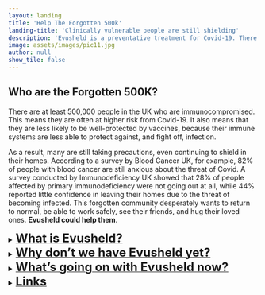 ```yaml
---
layout: landing
title: 'Help The Forgotten 500k'
landing-title: 'Clinically vulnerable people are still shielding'
description: 'Evusheld is a preventative treatment for Covid-19. There are around 500k people who are still at increased risk from this deadly disease. The Government must protect them – Evusheld could help.'
image: assets/images/pic11.jpg
author: null
show_tile: false
---
```


<h2>Who are the Forgotten 500K?</h2>
<p>There are at least 500,000 people in the UK who are immunocompromised. This means they are often at higher risk from Covid-19. It also means that they are less likely to be well-protected by vaccines, because their immune systems are less able to protect against, and fight off, infection. </p>

<p>As a result, many are still taking precautions, even continuing to shield in their homes. According to a survey by Blood Cancer UK, for example, 82% of people with blood cancer are still anxious about the threat of Covid. A survey conducted by Immunodeficiency UK showed that 28% of people affected by primary immunodeficiency were not going out at all, while 44% reported little confidence in leaving their homes due to the threat of becoming infected. This forgotten community desperately wants to return to normal, be able to work safely, see their friends, and hug their loved ones. <b>Evusheld could help them</b>.</p>


<a href=""></a>
<details>
<summary><b><u><font size="+2">What is Evusheld?</font></u></b></summary>
<br>

<p>Evusheld is a preventative (or prophylactic) treatment that protects from Covid-19 by preventing infection and reducing the chances of becoming seriously ill. It can help to protect people whose weakened immune systems haven’t responded well to the vaccines by giving them the antibodies they can’t produce themselves; for this reason, Evusheld is called a ‘monoclonal antibody treatment.’ It is made up of two monoclonal antibodies: tixagevimab and cilgavimab.</p>

<p>While other Covid treatments are already used in the NHS, the existing treatments help to reduce the chances of being hospitalised or dying and help to clear the virus out quickly. They’re called ‘post-exposure’ treatments, and are an important way to protect the immunocompromised <b>after</b> they’ve become infected.</p>

<p>If you’re immunocompromised and test positive for Covid, see <a href="https://bloodcancer.org.uk/support-for-you/coronavirus-covid-19/covid-vaccine-blood-cancer/covid-antibody-treatment/">Blood Cancer UK’s advice</a> to understand what to do next, and how the process differs across the four nations. Its website is specific to people with blood cancer, but the information is useful for anyone who is <a href="https://www.nhs.uk/conditions/coronavirus-covid-19/self-care-and-treatments-for-coronavirus/treatments-for-coronavirus/">eligible</a> for these treatments. Charities supporting patients with your condition may also have advice on their website.</p>

<p>Yet the system through which these Covid treatments are delivered hasn’t been reliable. Only around <a href="https://reports.opensafely.org/reports/antivirals-and-nmabs-for-non-hospitalised-covid-19-patients-coverage-report/#demographic:~:text=Table%201%20Count,up%20to%20100%25">17%</a> of people who become infected with Covid and are referred for treatment, actually receive it. While many of those who didn’t receive treatment will not have needed it (because, for example, they didn’t have Covid symptoms), there are systemic issues in how these treatments are being delivered that mean that some people who need them just can’t access them. Relying, then, on treatments given only after becoming infected with Covid is a terrifying prospect for people who are at very high risk of hospitalisation, and death. </p>

<p>Despite these treatments, many people with weakened immune systems are still at higher risk of poor outcomes and death from Covid. People with blood cancer, for example, are <a href="https://www.ons.gov.uk/peoplepopulationandcommunity/birthsdeathsandmarriages/deaths/datasets/preexistingconditionsofpeoplewhodiedduetocovid19englandandwales">12 times</a> more likely to die from Covid than the general population, according to an analysis of ONS data by Blood Cancer UK. In people with a kidney transplant, the relative risk increased from 7 times higher than the general population in the first wave of Covid in 2020, to <a href="https://www.opensafely.org/research/2022/covid-mortality-changes-over-time/">26 times higher</a> in the third wave in 2021. An <a href="https://www.icnarc.org/our-audit/audits/cmp/reports">analysis of intensive care data</a> shows that, while only 1 in 134 of the population is immunocompromised, 1 in 11 of all people admitted to the ICU for Covid were immunocompromised, in the first half of this year.</p>

<p>Further, the likelihood of receiving these treatments after being infected with Covid is related to <a href="https://www.medrxiv.org/content/10.1101/2022.03.07.22272026v2.full.pdf">several factors</a> including whether they live in a deprived area, their ethnicity, and which region they live in. <b>To reduce their risk, the immunocompromised need a safe, effective treatment that aims to prevent them becoming infected in the first place.</b></p>

</details>


<details>
<summary><b><u><font size="+2">Why don’t we have Evusheld yet?</font></u></b></summary>
<br>

<p>Evusheld has been rolled out in 33 countries, including the United States, Canada, Japan, and France. Most of these countries have measured the impact and effectiveness of Evusheld to monitor whether it works against new variants. The latest <a href="https://academic.oup.com/cid/advance-article/doi/10.1093/cid/ciac625/6651663">real-world data</a>, published as a pre-print (undergoing peer-review) on July 29 and collected in Israel during the Omicron BA.1 and BA.2 waves, shows that immunocompromised <b>people who took Evusheld were half as likely to become infected with Covid, and 92% less likely to be hospitalised and/or die.</b></p>

<p>Although Evusheld was approved for use in the UK on 17 March 2022 by the Medicines and Healthcare Products Regulatory Agency (MHRA), the Government hasn’t bought any doses for use by the NHS. The Westminster Government’s rationale for this is that there isn’t enough evidence of Evusheld’s effectiveness against the Omicron subvariants. While the main clinical trials testing Evusheld were conducted against the Delta variant of the virus, newer research has shown that it’s still effective against Omicron BA.1 and BA.2, but less effective against Omicron BA.4 and BA.5. For more information on Evusheld’s effectiveness against the Omicron variants, see <a href="https://bloodcancer.org.uk/news/evusheld-does-it-work-against-omicron/">this blog</a> post by Blood Cancer UK.</p>

<p>It’s impossible to say whether Evusheld will be more or less effective against future variants, because we can’t predict how the virus will mutate. This is the same for all monoclonal antibody treatments, including sotrovimab, which is used in the NHS to treat Covid after you’ve been infected. The Covid vaccines are even more susceptible to reduced effectiveness against new variants than Evusheld or sotrovimab, because they target a part of the virus that has mutated considerably over the course of the pandemic. However, the Government has rightly continued to purchase vaccines.</p>

<p><b>We believe Evusheld should be bought by the Government, because it still has the ability to prevent Covid and can help to fight against the virus when someone comes into contact with it.</b> It’s needed for those people whose immune systems aren’t responding adequately to the vaccines. There are robust safeguards in place in the UK to ensure that drugs such as these are monitored for effectiveness in light of new variants – as is the case for sotrovimab. Evusheld should be bought, rolled out, and monitored accordingly when new variants arise.</p>

</details>


<details>
<summary><b><u><font size="+2">What’s going on with Evusheld now?</font></u></b></summary>
<br>

<p>In July, the National Institute for Health and Care Excellence (NICE) <a href="https://www.nice.org.uk/guidance/indevelopment/gid-ta11102">launched an appraisal</a> of Evusheld. This is an evaluation of its clinical and cost-effectiveness. Covid vaccines and other Covid treatments are normally rolled out before they’re fully appraised by NICE, via a pathway called <a href="https://www.nice.org.uk/covid-19/rapid-c19">RAPID C-19</a>. This is because the individual and public health need for these treatments is considered greater and more urgent than the need to determine how cost-effective they are. If the vaccines had undergone NICE appraisals before they were rolled out, for instance, they would have been delayed, typically for around one year.</p>

<p>In August, the Government announced that, based on advice from the RAPID C-19 Oversight Group and independent experts, it would wait until Evusheld had been appraised by NICE before deciding whether to make it available. This is unusual for Covid treatments: it’s the first time this has happened since the start of the pandemic. The NICE appraisal won’t be complete until the end of May 2023. For immunocompromised people who haven’t mounted an adequate response to the Covid vaccines, this means they may have very little protection against Covid this winter, and must rely on post-exposure Covid treatments after they become infected.</p>

<p>The immunocompromised urgently need a safe and effective treatment to help prevent them from getting infected with Covid, and from the severe outcomes associated with the disease. <b>The Government should buy Evusheld and make it available on the NHS in time for winter, to help protect those who can’t rely on vaccines and post-exposure treatments alone.</b></p>

</details>

<details>
<summary><b><u><font size="+2">Links</font></u></b></summary>
<br>

<p>Discover more about Evusheld <a href="https://getevusheld.uk/4_media.html">here</a>.</p>

</details>

